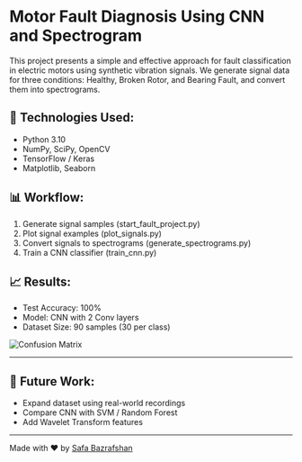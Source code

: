 # Motor Fault Diagnosis Using CNN and Spectrogram

This project presents a simple and effective approach for fault classification in electric motors using synthetic vibration signals. We generate signal data for three conditions: Healthy, Broken Rotor, and Bearing Fault, and convert them into spectrograms.

## 🧠 Technologies Used:
- Python 3.10
- NumPy, SciPy, OpenCV
- TensorFlow / Keras
- Matplotlib, Seaborn

## 📊 Workflow:
1. Generate signal samples (start_fault_project.py)
2. Plot signal examples (plot_signals.py)
3. Convert signals to spectrograms (generate_spectrograms.py)
4. Train a CNN classifier (train_cnn.py)

## 📈 Results:
- Test Accuracy: 100%
- Model: CNN with 2 Conv layers
- Dataset Size: 90 samples (30 per class)

![Confusion Matrix](confusion_matrix.png)

---

## 🧩 Future Work:
- Expand dataset using real-world recordings
- Compare CNN with SVM / Random Forest
- Add Wavelet Transform features

---

Made with ❤️ by [Safa Bazrafshan](mailto:safa.bazrafshan@gmail.com)

